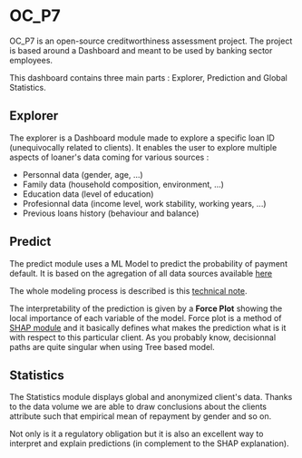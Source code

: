 # OC_P7

OC_P7 is an open-source creditworthiness assessment project. The project is based around a Dashboard and meant to be used by banking sector employees.

This dashboard contains three main parts : Explorer, Prediction and Global Statistics.

## Explorer
The explorer is a Dashboard module made to explore a specific loan ID (unequivocally related to clients).
It enables the user to explore multiple aspects of loaner's data coming for various sources : 
- Personnal data (gender, age, ...)
- Family data (household composition, environment, ...)
- Education data (level of education)
- Profesionnal data (income level, work stability, working years, ...)
- Previous loans history (behaviour and balance)

## Predict
The predict module uses a ML Model to predict the probability of payment default. It is based on the agregation of all data sources available [here](https://www.kaggle.com/c/home-credit-default-risk/data)

The whole modeling process is described is this [technical note](https://github.com/rusoiba/OC_P7/blob/master/Projet7.pdf).

The interpretability of the prediction is given by a **Force Plot** showing the local importance of each variable of the model. Force plot is a method of [SHAP module](https://github.com/slundberg/shap) and it basically defines what makes the prediction what is it with respect to this particular client. As you probably know, decisionnal paths are quite singular when using Tree based model.

## Statistics
The Statistics module displays global and anonymized client's data. Thanks to the data volume we are able to draw conclusions about the clients attribute such that empirical mean of repayment by gender and so on.

Not only is it a regulatory obligation but it is also an excellent way to interpret and explain predictions (in complement to the SHAP explanation).


